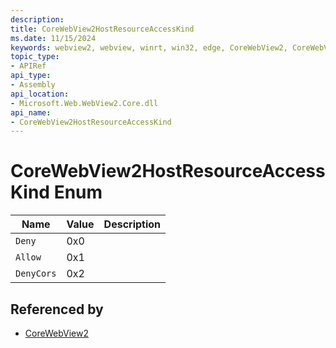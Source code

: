 ```yaml
---
description: 
title: CoreWebView2HostResourceAccessKind
ms.date: 11/15/2024
keywords: webview2, webview, winrt, win32, edge, CoreWebView2, CoreWebView2Controller, browser control, edge html, CoreWebView2HostResourceAccessKind
topic_type:
- APIRef
api_type:
- Assembly
api_location:
- Microsoft.Web.WebView2.Core.dll
api_name:
- CoreWebView2HostResourceAccessKind
---
```


# CoreWebView2HostResourceAccessKind Enum

| Name |  Value | Description |
|--|--|--|
|`Deny` | 0x0  |  |
|`Allow` | 0x1  |  |
|`DenyCors` | 0x2  |  |


## Referenced by

- [CoreWebView2](corewebview2.md)
